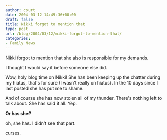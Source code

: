 ```yaml
---
author: court
date: 2004-03-12 14:49:36+00:00
draft: false
title: Nikki forgot to mention that
type: post
url: /blog/2004/03/12/nikki-forgot-to-mention-that/
categories:
- Family News
---
```


Nikki forgot to mention that she also is responsible for my demands.

I thought I would say it before someone else did.

Wow, holy blog time on Nikki!  She has been keeping up the chatter during my hiatus, that's for sure (I wasn't really on hiatus).  In the 10 days since I last posted she has put me to shame.

And of course she has now stolen all of my thunder.  There's nothing left to talk about.  She has said it all.  Yep.

**Or has she?**

oh, she has.  I didn't see that part.

curses.
